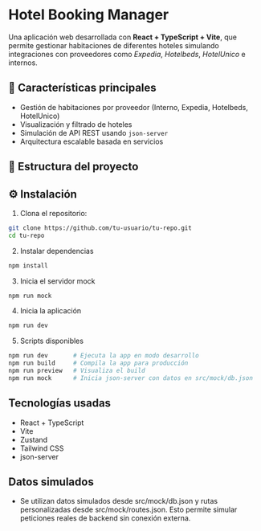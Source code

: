 # Hotel Booking Manager

Una aplicación web desarrollada con **React + TypeScript + Vite**, que permite gestionar habitaciones de diferentes hoteles simulando integraciones con proveedores como *Expedia*, *Hotelbeds*, *HotelUnico* e internos.

## 🚀 Características principales

- Gestión de habitaciones por proveedor (Interno, Expedia, Hotelbeds, HotelUnico)
- Visualización y filtrado de hoteles
- Simulación de API REST usando `json-server`
- Arquitectura escalable basada en servicios

## 📁 Estructura del proyecto


## ⚙️ Instalación

1. Clona el repositorio:
```bash
git clone https://github.com/tu-usuario/tu-repo.git
cd tu-repo
```

2. Instalar dependencias
```bash
npm install
```

3. Inicia el servidor mock
```bash
npm run mock
```

4. Inicia la aplicación
```bash
npm run dev
```

5. Scripts disponibles
```bash
npm run dev       # Ejecuta la app en modo desarrollo
npm run build     # Compila la app para producción
npm run preview   # Visualiza el build
npm run mock      # Inicia json-server con datos en src/mock/db.json
```

 
## Tecnologías usadas
- React + TypeScript
- Vite
- Zustand
- Tailwind CSS
- json-server

## Datos simulados
- Se utilizan datos simulados desde src/mock/db.json y rutas personalizadas desde src/mock/routes.json. Esto permite simular peticiones reales de backend sin conexión externa.